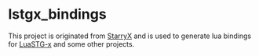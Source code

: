# lstgx_bindings

This project is originated from [StarryX](https://github.com/wzhengsen/StarryX/tree/Develop/tools/SolBinding) and is used to generate lua bindings for [LuaSTG-x](https://github.com/Xrysnow/LuaSTG-x) and some other projects.

